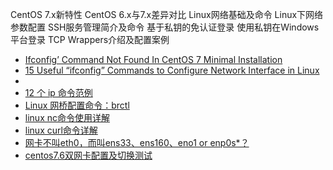 


CentOS 7.x新特性
CentOS 6.x与7.x差异对比
Linux网络基础及命令
Linux下网络参数配置
SSH服务管理简介及命令
基于私钥的免认证登录
使用私钥在Windows平台登录
TCP Wrappers介绍及配置案例

* [Ifconfig’ Command Not Found In CentOS 7 Minimal Installation](https://www.unixmen.com/ifconfig-command-found-centos-7-minimal-installation-quick-tip-fix/)
* [15 Useful “ifconfig” Commands to Configure Network Interface in Linux](https://www.tecmint.com/ifconfig-command-examples/)
* []()
* [12 个 ip 命令范例](https://linux.cn/article-9230-1.html)
* [Linux 网桥配置命令：brctl](https://www.iteye.com/blog/fp-moon-1468650)
* [linux nc命令使用详解](https://www.cnblogs.com/boluoboluo/p/6437787.html)
* [linux curl命令详解](https://www.cnblogs.com/kingle-study/p/9914125.html)
* [网卡不叫eth0，而叫ens33、ens160、eno1 or enp0s*？](https://www.jianshu.com/p/5fc492060e70)
* [centos7.6双网卡配置及切换测试](https://blog.51cto.com/3241766/2553466)
